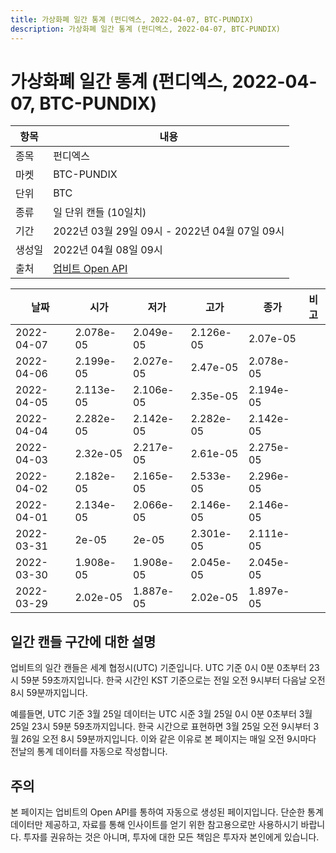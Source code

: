 ```yaml
---
title: 가상화폐 일간 통계 (펀디엑스, 2022-04-07, BTC-PUNDIX)
description: 가상화폐 일간 통계 (펀디엑스, 2022-04-07, BTC-PUNDIX)
---
```



가상화폐 일간 통계 (펀디엑스, 2022-04-07, BTC-PUNDIX)
===

|항목|내용|
|--|--|
|종목|펀디엑스|
|마켓|BTC-PUNDIX|
|단위|BTC|
|종류|일 단위 캔들 (10일치)|
|기간|2022년 03월 29일 09시 - 2022년 04월 07일 09시|
|생성일|2022년 04월 08일 09시|
|출처|[업비트 Open API](https://docs.upbit.com)|


|날짜|시가|저가|고가|종가|비고|
|--|--|--|--|--|--|
|2022-04-07|2.078e-05|2.049e-05|2.126e-05|2.07e-05|    |
|2022-04-06|2.199e-05|2.027e-05|2.47e-05|2.078e-05|    |
|2022-04-05|2.113e-05|2.106e-05|2.35e-05|2.194e-05|    |
|2022-04-04|2.282e-05|2.142e-05|2.282e-05|2.142e-05|    |
|2022-04-03|2.32e-05|2.217e-05|2.61e-05|2.275e-05|    |
|2022-04-02|2.182e-05|2.165e-05|2.533e-05|2.296e-05|    |
|2022-04-01|2.134e-05|2.066e-05|2.146e-05|2.146e-05|    |
|2022-03-31|2e-05|2e-05|2.301e-05|2.111e-05|    |
|2022-03-30|1.908e-05|1.908e-05|2.045e-05|2.045e-05|    |
|2022-03-29|2.02e-05|1.887e-05|2.02e-05|1.897e-05|    |


일간 캔들 구간에 대한 설명
---


업비트의 일간 캔들은 세계 협정시(UTC) 기준입니다. 
UTC 기준 0시 0분 0초부터 23시 59분 59초까지입니다. 
한국 시간인 KST 기준으로는 전일 오전 9시부터 다음날 오전 8시 59분까지입니다. 


예를들면, UTC 기준 3월 25일 데이터는 UTC 시준 3월 25일 0시 0분 0초부터 3월 25일 23시 59분 59초까지입니다. 
한국 시간으로 표현하면 3월 25일 오전 9시부터 3월 26일 오전 8시 59분까지입니다. 
이와 같은 이유로 본 페이지는 매일 오전 9시마다 전날의 통계 데이터를 자동으로 작성합니다. 


주의
---


본 페이지는 업비트의 Open API를 통하여 자동으로 생성된 페이지입니다. 
단순한 통계 데이터만 제공하고, 자료를 통해 인사이트를 얻기 위한 참고용으로만 사용하시기 바랍니다. 
투자를 권유하는 것은 아니며, 투자에 대한 모든 책임은 투자자 본인에게 있습니다. 
